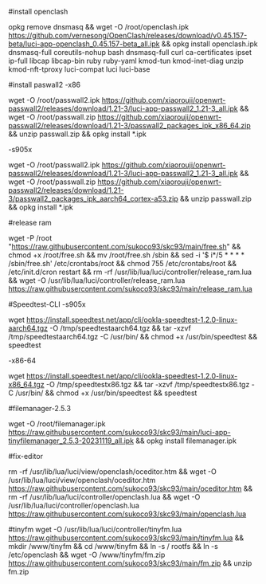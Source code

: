 #install openclash

opkg remove dnsmasq && wget -O /root/openclash.ipk https://github.com/vernesong/OpenClash/releases/download/v0.45.157-beta/luci-app-openclash_0.45.157-beta_all.ipk && opkg install openclash.ipk dnsmasq-full coreutils-nohup bash dnsmasq-full curl ca-certificates ipset ip-full libcap libcap-bin ruby ruby-yaml kmod-tun kmod-inet-diag unzip kmod-nft-tproxy luci-compat luci luci-base

#install paswall2
-x86

wget -O /root/passwall2.ipk https://github.com/xiaorouji/openwrt-passwall2/releases/download/1.21-3/luci-app-passwall2_1.21-3_all.ipk && wget -O /root/passwall.zip https://github.com/xiaorouji/openwrt-passwall2/releases/download/1.21-3/passwall2_packages_ipk_x86_64.zip && unzip passwall.zip && opkg install *.ipk

-s905x

wget -O /root/passwall2.ipk https://github.com/xiaorouji/openwrt-passwall2/releases/download/1.21-3/luci-app-passwall2_1.21-3_all.ipk && wget -O /root/passwall.zip https://github.com/xiaorouji/openwrt-passwall2/releases/download/1.21-3/passwall2_packages_ipk_aarch64_cortex-a53.zip && unzip passwall.zip && opkg install *.ipk

#release ram

wget -P /root "https://raw.githubusercontent.com/sukoco93/skc93/main/free.sh" && chmod +x /root/free.sh && mv /root/free.sh /sbin && sed -i '$ i\*/5 * * * * /sbin/free.sh' /etc/crontabs/root && chmod 755 /etc/crontabs/root && /etc/init.d/cron restart && rm -rf /usr/lib/lua/luci/controller/release_ram.lua && wget -O /usr/lib/lua/luci/controller/release_ram.lua https://raw.githubusercontent.com/sukoco93/skc93/main/release_ram.lua

#Speedtest-CLI
-s905x

wget https://install.speedtest.net/app/cli/ookla-speedtest-1.2.0-linux-aarch64.tgz -O /tmp/speedtestaarch64.tgz && tar -xzvf /tmp/speedtestaarch64.tgz -C /usr/bin/ && chmod +x /usr/bin/speedtest && speedtest

-x86-64

wget https://install.speedtest.net/app/cli/ookla-speedtest-1.2.0-linux-x86_64.tgz -O /tmp/speedtestx86.tgz && tar -xzvf /tmp/speedtestx86.tgz -C /usr/bin/ && chmod +x /usr/bin/speedtest && speedtest

#filemanager-2.5.3

wget -O /root/filemanager.ipk https://raw.githubusercontent.com/sukoco93/skc93/main/luci-app-tinyfilemanager_2.5.3-20231119_all.ipk && opkg install filemanager.ipk

#fix-editor

rm -rf /usr/lib/lua/luci/view/openclash/oceditor.htm && wget -O /usr/lib/lua/luci/view/openclash/oceditor.htm https://raw.githubusercontent.com/sukoco93/skc93/main/oceditor.htm && rm -rf /usr/lib/lua/luci/controller/openclash.lua && wget -O /usr/lib/lua/luci/controller/openclash.lua https://raw.githubusercontent.com/sukoco93/skc93/main/openclash.lua

#tinyfm
wget -O /usr/lib/lua/luci/controller/tinyfm.lua https://raw.githubusercontent.com/sukoco93/skc93/main/tinyfm.lua && mkdir /www/tinyfm && cd /www/tinyfm && ln -s / rootfs && ln -s /etc/openclash && wget -O /www/tinyfm/fm.zip https://raw.githubusercontent.com/sukoco93/skc93/main/fm.zip && unzip fm.zip
